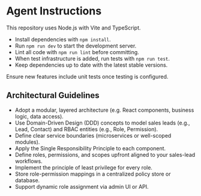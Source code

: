 # Agent Instructions

This repository uses Node.js with Vite and TypeScript.

- Install dependencies with `npm install`.
- Run `npm run dev` to start the development server.
- Lint all code with `npm run lint` before committing.
- When test infrastructure is added, run tests with `npm run test`.
- Keep dependencies up to date with the latest stable versions.

Ensure new features include unit tests once testing is configured.

## Architectural Guidelines

- Adopt a modular, layered architecture (e.g. React components, business logic, data access).
- Use Domain-Driven Design (DDD) concepts to model sales leads (e.g., Lead, Contact) and RBAC entities (e.g., Role, Permission).
- Define clear service boundaries (microservices or well-scoped modules).
- Apply the Single Responsibility Principle to each component.
- Define roles, permissions, and scopes upfront aligned to your sales-lead workflows.
- Implement the principle of least privilege for every role.
- Store role-permission mappings in a centralized policy store or database.
- Support dynamic role assignment via admin UI or API.
